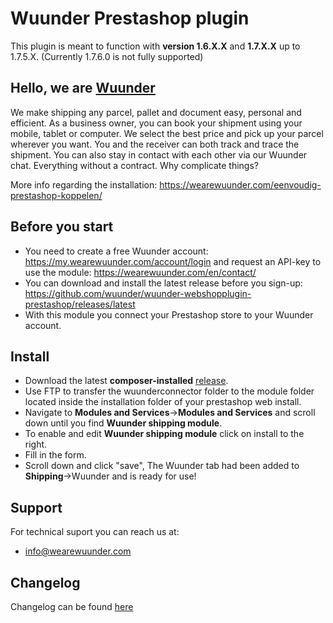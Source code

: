 # Wuunder Prestashop plugin

This plugin is meant to function with __version 1.6.X.X__ and __1.7.X.X__ up to 1.7.5.X. (Currently 1.7.6.0 is not fully supported)

## Hello, we are [Wuunder](https://wearewuunder.com/) ##
We make shipping any parcel, pallet and document easy, personal and efficient. As a business owner, you can book your shipment using your mobile, tablet or computer. We select the best price and pick up your parcel wherever you want. You and the receiver can both track and trace the shipment. You can also stay in contact with each other via our Wuunder chat. Everything without a contract. Why complicate things?

More info regarding the installation: https://wearewuunder.com/eenvoudig-prestashop-koppelen/

## Before you start ##
* You need to create a free Wuunder account: https://my.wearewuunder.com/account/login and request an API-key to use the module: https://wearewuunder.com/en/contact/ 
* You can download and install the latest release before you sign-up: https://github.com/wuunder/wuunder-webshopplugin-prestashop/releases/latest
* With this module you connect your Prestashop store to your Wuunder account.

## Install ##

* Download the latest __composer-installed__ [release](https://github.com/wuunder/wuunder-webshopplugin-prestashop/releases/latest).
* Use FTP to transfer the wuunderconnector folder to the module folder located inside the installation folder of your prestashop web install.
* Navigate to __Modules and Services__->__Modules and Services__ and scroll down until you find __Wuunder shipping module__.
* To enable and edit __Wuunder shipping module__ click on install to the right.
* Fill in the form.
* Scroll down and click "save", The Wuunder tab had been added to __Shipping__->Wuunder and is ready for use!

## Support ##
For technical suport you can reach us at:
* info@wearewuunder.com

## Changelog ##
Changelog can be found [here](CHANGELOG.md)
